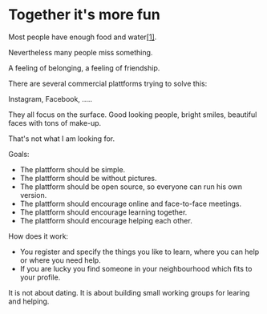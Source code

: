 # Together it's more fun

Most people have enough food and water[[1]](https://www.gapminder.org/). 

Nevertheless many people miss something. 

A feeling of belonging, a feeling of friendship.

There are several commercial plattforms trying to solve this:

Instagram, Facebook, .....

They all focus on the surface. Good looking people, bright smiles, beautiful faces with
tons of make-up.

That's not what I am looking for.

Goals:

* The plattform should be simple. 
* The plattform should be without pictures.
* The plattform should be open source, so everyone can run his own version.
* The plattform should encourage online and face-to-face meetings.
* The plattform should encourage learning together.
* The plattform should encourage helping each other.

How does it work:

* You register and specify the things you like to learn, where you can help or where you need help.
* If you are lucky you find someone in your neighbourhood which fits to your profile.

It is not about dating. It is about building small working groups for learing and helping.


